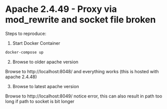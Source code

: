 # Apache 2.4.49 - Proxy via mod_rewrite and socket file broken

Steps to reproduce:

1. Start Docker Container

```sh
docker-compose up
```

2. Browse to older apache version

Browse to http://localhost:8048/ and everything works (this is hosted with apache 2.4.48)

3. Browse to latest apache version

Browse to http://localhost:8049/ notice error, this can also result in path too long if path to socket is bit longer
